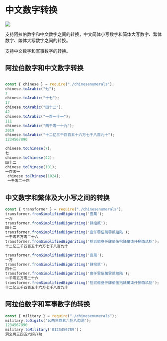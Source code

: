 # 中文数字转换

![](https://github.com/seonon/chinesenumerals/workflows/Node%20CI/badge.svg)

支持阿拉伯数字和中文数字之间的转换，中文简体小写数字和简体大写数字、繁体数字、繁体大写数字之间的转换。

支持中文数字和军事数字的转换。

## 阿拉伯数字和中文数字转换

```js

const { chinese } = require("./chinesenumerals");
chinese.toArabic("七");
7
chinese.toArabic("十七");
17
chinese.toArabic("四十二");
42
chinese.toArabic("一百一十一");
111
chinese.toArabic("两千零一十九");
2019
chinese.toArabic("十二亿三千四百五十六万七千八百九十");
1234567890

chinese.toChinese(7);
七
chinese.toChinese(42);
四十二
chinese.toChinese(101);
一百零一
 chinese.toChinese(1024);
 一千零二十四
```

## 中文数字和繁体及大小写之间的转换

```js
const { transformer } = require("./chinesenumerals");
transformer.fromSimplifiedBigWriting('壹萬');
一万
transformer.fromSimplifiedBigWriting('肆拾贰');
四十二
transformer.fromSimplifiedBigWriting('壹仟零伍萬零贰拾陆');
一千零五万零二十六
transformer.fromSimplifiedBigWriting('拾贰億叁仟肆佰伍拾陆萬柒仟捌佰玖拾');
十二亿三千四百五十六万七千八百九十

transformer.fromSimplifiedBigWriting('壹萬');
一万
transformer.fromSimplifiedBigWriting('肆拾贰');
四十二
transformer.fromSimplifiedBigWriting('壹仟零伍萬零贰拾陆');
一千零五万零二十六
transformer.fromSimplifiedBigWriting('拾贰億叁仟肆佰伍拾陆萬柒仟捌佰玖拾');
十二亿三千四百五十六万七千八百九十
```

## 阿拉伯数字和军事数字的转换

```js
const { military } = require("./chinesenumerals");
military.toDigits('幺两三四五六拐八勾洞');
1234567890
military.toMilitary('0123456789')；
洞幺两三四五六拐八勾
```
